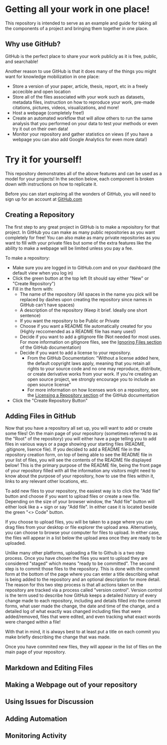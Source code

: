 # Getting all your work in one place!
This repository is intended to serve as an example and guide for taking all the components of a project and bringing them together in one place.

## Why use GitHub?
GitHub is the perfect place to share your work publicly as it is free, public, and searchable!

Another reason to use GitHub is that it does many of the things you might want for knowledge mobilization in one place:

 - Store a version of your paper, article, thesis, report, etc in a freely accecible and open location
 - Store all of the files associated with your work such as datasets, metadata files, instruction on how to reproduce your work, pre-made citations, pictures, videos, visualizations, and more!
 - Host a webpage (completely free!)
 - Create an automated workflow that will allow others to run the same analysis that you performed on your data to test your methods or even try it out on their own data!
 - Monitor your repository and gather statistics on views (if you have a webpage you can also add Google Analytics for even more data!)

# Try it for yourself!
This repository demonstrates all of the above features and can be used as a model for your projects!  In the section below, each component is broken down with instructions on how to replicate it.

Before you can start exploring all the wonders of GitHub, you will need to sign up for an account at [GitHub.com](https://github.com/)

## Creating a Repository
The first step to any great project in GitHub is to make a repoisitory for that project.  In GitHub you can make as many public repositories as you want completely for free!  You can also make as many private repositories as you want to fill with your private files but some of the extra features like the ability to make a webpage will be limited unless you pay a fee.  

To make a repository:
- Make sure you are logged in to GitHub.com and on your dashboard (the default view when you log in)
- Click the green button at the top left (It should say either "New" or "Create Repository")
- Fill in the form with:
  - The name of the repository (All spaces in the name you pick will be replaced by dashes upon creating the repository since names in GitHub can't have spaces)
  - A description of the repository (Keep it brief.  Ideally one short sentence)
  - If you want the repository to be Public or Private
  - Choose if you want a README file automatically created for you (Highly reccomended as a README file has many uses!)
  - Decide if you want to add a gitignore file (Not needed for most uses.  For more information on gitignore files, see the [Ignoring Files section](https://docs.github.com/en/get-started/getting-started-with-git/ignoring-files) of the GitHub documentation)
  - Decide if you want to add a license to your repository.  
    - From the GitHub Documentation: "Without a license added here, the default copyright laws apply, meaning that you retain all rights to your source code and no one may reproduce, distribute, or create derivative works from your work. If you're creating an open source project, we strongly encourage you to include an open source license"
    - For more information on how licenses work on a repository, see the [Licensing a Repository section](https://docs.github.com/en/repositories/managing-your-repositorys-settings-and-features/customizing-your-repository/licensing-a-repository) of the GitHub documentation
- Click the "Create Repository Button"

 ## Adding Files in GitHub
Now that you have a repository all set up, you will want to add or create some files!  On the main page of your repository (sometimes referred to as the "Root" of the repository) you will either have a page telling you to add files in various ways or a page showing your starting files (README, .gitignore, lisence file).  If you decided to add a README file in the repository creation form, on top of being able to see the README file in your list of files, you will see the contents of the README file displayed below!  This is the primary purpose of the README file, being the front page of your repository filled with all the information any visitors might need to know about the purpose of your repository, how to use the files within it, links to any relevant other locations, etc.

To add new files to your repository, the easiest way is to click the "Add file" button and choose if you want to upload files or create a new file.  Depending on the size of your browser window, the "Add file" button will either look like a + sign or say "Add file".  In either case it is located beside the green "<> Code" button.

If you choose to upload files, you will be taken to a page where you can drag files from your desktop or file explorer the upload area.  Alternatively, you can choose to browse your computer for files to upload.  In either case, the files will appear in a list below the upload area once they are ready to be uploaded.

Unlike many other platforms, uploading a file to Github is a two step process. Once you have chosen the files you want to upload they are considered "staged" which means "ready to be committed".  The second step is to commit those files to the repository.  This is done with the commit form at the bottom of the page where you can enter a title describing what is being added to the repository and an optional description for more detail.  The reason for this two step process is that all actions taken on the repository are tracked via a process called "version control".  Version control is the term used to describe how GitHub keeps a detailed history of every change made to each repository, including and details filled into the commit forms, what user made the change, the date and time of the change, and a detailed log of what exactly was changed including files that were added/removed, files that were edited, and even tracking what exact words were changed within a file!  

With that in mind, it is always best to at least put a title on each commit you make briefly describing the change that was made.

Once you have commited new files, they will appear in the list of files on the main page of your repository.

## Markdown and Editing Files

## Making a Webpage out of your repository

## Using Issues for Discussion

## Adding Automation

## Monitoring Activity
